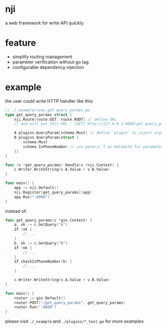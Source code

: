 # nji

a web framework for write API quickly.

# feature

* simplify routing management
* parameter verification without go tag
* configurable dependency injection

# example

the user could write HTTP handler like this:

```go
// ./_example/view.get_query_params.go
type get_query_params struct {
	nji.Route[route.GET, route.ROOT] // define URL
    // and will got this URL : [GET] http://127.0.0.1:8080/get_query_params?A=phonenumberis&B=12345678901

	A plugins.QueryParam[schema.Must] // define `plugin` to inject args automatically
	B plugins.QueryParam[struct {
		schema.Must
		schema.IsPhoneNumber // use generic T as metadata for parameter verification
	}]
}

func (v *get_query_params) Handle(c *nji.Context) {
	c.Writer.WriteString(v.A.Value + v.B.Value)
}

func main() {
	app := nji.Default()
	nji.Register[get_query_params](app)
	app.Run(":8080")
}
```

instead of:

```go
func get_query_params(c *gin.Context) {
    a, ok := c.GetQuery("A")
    if !ok {
        // ...
    }
    b, ok := c.GetQuery("B")
    if !ok {
        // ...
    }
    if checkIsPhoneNumber(b) {
        // ...
    }

    c.Writer.WriteString(v.A.Value + v.B.Value)
}

func main() {
	router := gin.Default()
	router.POST("/get_query_params", get_query_params)
	router.Run(":8080")
}
```

please visit `./_example` and `./plugins/*_test.go` for more examples 









